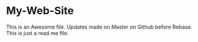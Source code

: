 # My-Web-Site
This is an Awesome file.
Updates made on Master on Github before Rebase.
This is just a read me file.

